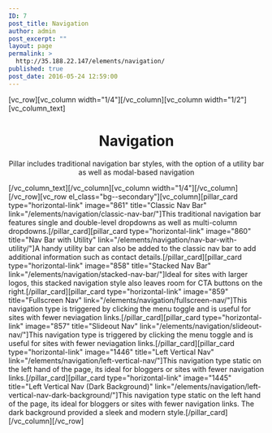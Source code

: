 ```yaml
---
ID: 7
post_title: Navigation
author: admin
post_excerpt: ""
layout: page
permalink: >
  http://35.188.22.147/elements/navigation/
published: true
post_date: 2016-05-24 12:59:00
---
```

[vc_row][vc_column width="1/4"][/vc_column][vc_column width="1/2"][vc_column_text]
<h1 style="text-align: center;">Navigation</h1>
<p class="lead" style="text-align: center;">Pillar includes traditional navigation bar styles, with the option of a utility bar as well as modal-based navigation</p>
[/vc_column_text][/vc_column][vc_column width="1/4"][/vc_column][/vc_row][vc_row el_class="bg--secondary"][vc_column][pillar_card type="horizontal-link" image="861" title="Classic Nav Bar" link="/elements/navigation/classic-nav-bar/"]This traditional navigation bar features single and double-level dropdowns as well as multi-column dropdowns.[/pillar_card][pillar_card type="horizontal-link" image="860" title="Nav Bar with Utility" link="/elements/navigation/nav-bar-with-utility/"]A handy utility bar can also be added to the classic nav bar to add additional information such as contact details.[/pillar_card][pillar_card type="horizontal-link" image="858" title="Stacked Nav Bar" link="/elements/navigation/stacked-nav-bar/"]Ideal for sites with larger logos, this stacked navigation style also leaves room for CTA buttons on the right.[/pillar_card][pillar_card type="horizontal-link" image="859" title="Fullscreen Nav" link="/elements/navigation/fullscreen-nav/"]This navigation type is triggered by clicking the menu toggle and is useful for sites with fewer neviagation links.[/pillar_card][pillar_card type="horizontal-link" image="857" title="Slideout Nav" link="/elements/navigation/slideout-nav/"]This navigation type is triggered by clicking the menu toggle and is useful for sites with fewer neviagation links.[/pillar_card][pillar_card type="horizontal-link" image="1446" title="Left Vertical Nav" link="/elements/navigation/left-vertical-nav/"]This navigation type static on the left hand of the page, its ideal for bloggers or sites with fewer navigation links.[/pillar_card][pillar_card type="horizontal-link" image="1445" title="Left Vertical Nav (Dark Background)" link="/elements/navigation/left-vertical-nav-dark-background/"]This navigation type static on the left hand of the page, its ideal for bloggers or sites with fewer navigation links. The dark background provided a sleek and modern style.[/pillar_card][/vc_column][/vc_row]